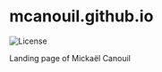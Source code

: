 # mcanouil.github.io

<!-- badges: start -->
![License](https://img.shields.io/github/license/mcanouil/mcanouil.github.io?style=plastic)
<!-- badges: end -->

Landing page of Mickaël Canouil
